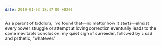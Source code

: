 ```yaml
---
date: 2019-01-03 18:47:00 +0200
---
```


As a parent of toddlers, I‘ve found that—no matter how it starts—almost every power struggle or attempt at loving correction eventually leads to the same inevitable conclusion: my quiet sigh of surrender, followed by a sad and pathetic, "whatever."